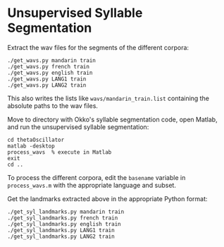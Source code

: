Unsupervised Syllable Segmentation
==================================

Extract the wav files for the segments of the different corpora:

    ./get_wavs.py mandarin train
    ./get_wavs.py french train
    ./get_wavs.py english train
    ./get_wavs.py LANG1 train
    ./get_wavs.py LANG2 train

This also writes the lists like `wavs/mandarin_train.list` containing the
absolute paths to the wav files.

Move to directory with Okko's syllable segmentation code, open Matlab, and run
the unsupervised syllable segmentation:

    cd thetaOscillator
    matlab -desktop
    process_wavs  % execute in Matlab
    exit
    cd ..

To process the different corpora, edit the `basename` variable in
`process_wavs.m` with the appropriate language and subset.

Get the landmarks extracted above in the appropriate Python format:

    ./get_syl_landmarks.py mandarin train
    ./get_syl_landmarks.py french train
    ./get_syl_landmarks.py english train
    ./get_syl_landmarks.py LANG1 train
    ./get_syl_landmarks.py LANG2 train


